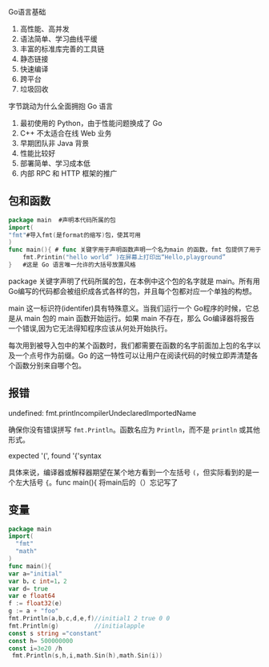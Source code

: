 Go语言基础

1. 高性能、高并发
2. 语法简单、学习曲线平缓
3. 丰富的标准库完善的工具链
4. 静态链接
5. 快速编译
6. 跨平台
7. 垃圾回收

字节跳动为什么全面拥抱 Go 语言

1. 最初使用的 Python，由于性能问题换成了 Go
2. C++ 不太适合在线 Web 业务
3. 早期团队非 Java 背景
4. 性能比较好
5. 部署简单、学习成本低
6. 内部 RPC 和 HTTP 框架的推广

## 包和函数

```go
package main  #声明本代码所属的包
import(
"fmt"#导入fmt(是format的缩写)包，使其可用
)
func main(){ # func 关键字用于声明函数声明一个名为main 的函数，fmt 包提供了用于格式化输入和输出的函数。
    fmt.Printin("hello world” )在屏幕上打印出“Hello,playground”
}   #这是 Go 语言唯一允许的大括号放置风格    

```

package 关键字声明了代码所属的包，在本例中这个包的名字就是 main。所有用 Go编写的代码都会被组织成各式各样的包，并且每个包都对应一个单独的构想。

main 这一标识符(identifer)具有特殊意义。当我们运行一个 Go程序的时候，它总是从 main 包的 main 函数开始运行。如果 main 不存在，那么 Go编译器将报告一个错误,因为它无法得知程序应该从何处开始执行。

每次用到被导入包中的某个函数时，我们都需要在函数的名字前面加上包的名字以及一个点号作为前缀。Go 的这一特性可以让用户在阅读代码的时候立即弄清楚各个函数分别来自哪个包。

## 报错

undefined: fmt.printlncompilerUndeclaredImportedName

确保你没有错误拼写 `fmt.Println`。函数名应为 `Println`，而不是 `println` 或其他形式。

expected '(', found '{'syntax

具体来说，编译器或解释器期望在某个地方看到一个左括号 `(`，但实际看到的是一个左大括号 `{`。func main(){  将main后的（）忘记写了

## 变量

```go
package main
import(
  "fmt"
  "math"
)
func main(){
var a="initial"
var b，c int=1，2
var d= true
var e float64
f := float32(e)
g := a + "foo"
fmt.Println(a,b,c,d,e,f)//initial1 2 true 0 0
fmt.Println(g)          //initialapple
const s string ="constant"
const h= 500000000
const i=3e20 /h
 fmt.Println(s,h,i,math.Sin(h),math.Sin(i))
```

